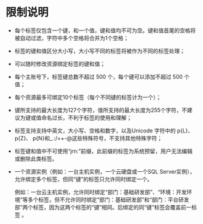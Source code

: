 # 限制说明

 - 每个标签仅包含一个键，和一个值，键和值均不可为空。键和值首尾的空格将被自动过滤，字符中多个空格将合并为1个空格；

 - 标签的键和值区分大小写，大小写不同的标签将被作为不同的标签处理；

 - 可以随时修改资源绑定标签的键和值；

 - 每个主账号下，标签键总数不超过 500 个，每个键可以添加不超过 500 个值；

 - 每个资源最多可绑定10个标签（每个不同键的标签计为一个）；

 - 键所支持的最大长度为127个字符，值所支持的最大长度为255个字符，不建议为键或值命名过长，不利于标签的使用和理解；

 - 标签支持支持中英文，大小写、空格和数字，以及Unicode 字符中的 p{L}、 p{Z}、 p{N}和_.:/=+-@这些特殊符号，不支持其他特殊字符；

 - 标签键和值中不可使用“jrn:”前缀，此前缀的标签为系统预留，用户无法编辑或删除此类标签。

 - 一个资源实例（例如：一台主机实例，一个云硬盘或一个SQL Server实例），允许绑定多个标签，但同“键”的标签只允许同时绑定一个。

   例如：一台云主机实例，允许同时绑定“部门：基础研发部”、“环境：开发环境”等多个标签，但不允许同时绑定“部门：基础研发部”和“部门：平台研发部”两个标签，因为这两个标签的“键”相同。后绑定的同“键”标签会覆盖前一标签 。
